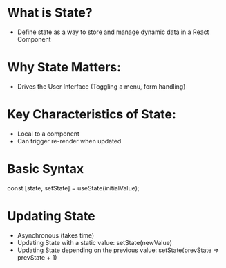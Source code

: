 # What is State?
- Define state as a way to store and manage dynamic data in a React Component

# Why State Matters:
- Drives the User Interface (Toggling a menu, form handling)

# Key Characteristics of State:
- Local to a component
- Can trigger re-render when updated

# Basic Syntax
const [state, setState] = useState(initialValue);

# Updating State
- Asynchronous (takes time)
- Updating State with a static value: setState(newValue)
- Updating State depending on the previous value: setState(prevState => prevState + 1)

